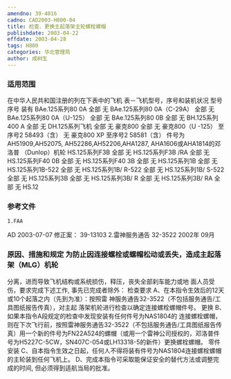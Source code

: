 ```yaml
---
amendno: 39-4016
cadno: CAD2003-H800-04
title: 检查、更换主起落架主轮螺栓螺帽
publishdate: 2003-04-22
effdate: 2003-04-28
tags: H800
categories: 华北管理局
author: 成树生
---
```


### 适用范围 
在中华人民共和国注册的列在下表中的飞机     表－飞机型号，序号和装机状况
型号  序号  装有
BAe.125系列80 0A 全部  无
BAe.125系列80 0A（C-29A）  全部  无
BAe.125系列80 0A（U-125）  全部  无
BAe.125系列80 0B 全部  无
BH.125系列400 A 全部  无
DH.125系列飞机  全部  无
豪克800  全部  无
豪克800（U -125）  至序号2 58493（含）  无
豪克800 XP 至序号2 58581（含）  件号为 AH51909,AH52075, AH52286,AH52206,AHA1287, AHA1606或AHA1814的邓洛普
（Dunlop）机轮
HS.125系列F3B 全部  无
HS.125系列F3B /RA 全部  无
HS.125系列F40 0B 全部  无
HS.125系列F40 3B 全部  无
HS.125系列1B 全部  无
HS.125系列1B-522 全部  无
HS.125系列1B/ R-522 全部  无
HS.125系列1B/ S-522 全部  无
HS.125系列3B 全部  无
HS.125系列3B/ R 全部  无
HS.125系列3B/ RA 全部  无
HS.12

### 参考文件
    1.FAA 
AD 2003-07-07  修正案： 39-13103
    2.雷神服务通告 32-3522  2002年 09月


### 原因、措施和规定     为防止因连接螺栓或螺帽松动或丢失，造成主起落架（MLG）机轮
  
分离，进而导致飞机结构或系统损伤，释压，丧失全部刹车能力或地
面人员受伤，要求完成下述工作, 事先已完成者除外：     检查要求     A、在本指令生效后的12天或10个起落之内（先到为准）：按照雷
神服务通告32-3522（不包括服务通告/工具图纸报告传真），对主起
落架机轮进行检查以确定连接螺栓螺帽件号。 更换     B、如果本指令A段规定的检查中发现安装有任何件号为NAS1804的
连接螺栓螺帽，则在下次飞行前，按照雷神服务通告32-3522（不包括服务通告/工具图纸报告传真）用一个新的件号为FN22A524的螺帽（或用一个雷神公司授权的，邓洛普件号为H5227C-5CW，SN407C-054或LH13318-5的新件）更换螺栓螺帽。 
    零件安装     C、自本指令生效之日起，任何人不得将装有件号为NAS1804连接螺栓螺帽的主轮装到任何飞机上。     D、完成本指令可采取能保证安全的替代方法或调整完成的时间, 但必须得到适航当局的批准。
